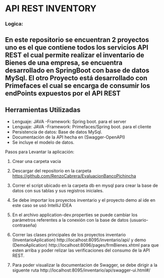 # API REST INVENTORY

### Logica:
En este repositorio se encuentran 2 proyectos uno es el que contiene todos los servicios API REST el cual permite realizar el inventario de Bienes de una empresa, se encuentra desarrollado en SpringBoot con base de datos MySql. 
El otro Proyecto está desarrollado con Primefaces el cual se encarga de consumir los endPoints expuestos por el API REST
------------------------------------------------------------------------------------------------------------

## Herramientas Utilizadas
* Lenguaje: JAVA -Framework: Spring boot. para el server
* Lenguaje: JAVA -Framework: Primefaces/Spring boot. para el cliente
* Persistencia de datos: Base de datos MySql.
* Documentación de la API hecha en (Swagger-OpenAPI)
* Se incluye el modelo de datos.



Pasos para Levantar la aplicación:
1. Crear una carpeta vacia
2. Descargar del repositorio en la carpeta https://github.com/RenzoCabrera/EvaluacionBancoPichincha
3. Correr el script ubicado en la carpeta db en mysql para crear la base de datos con sus tablas y sus registros iniciales.
4. Se debe importar los proyectos  inventario y el proyecto demo al ide en este caso se usó IntelliJ IDEA
   
5. En el archivo application-dev.properties se puede cambiar los parámetros referentes a la conexión con la base de datos (usuario-contraseña)
6. Correr las clases principales de los proyectos inventario (InventarioAplication) http://localhost:8095/inventario/api/ y demo (DemoAplication) http://localhost:8096/pages/frmBienes.xhtml para que esten arriba y poder relizar las verificaciones del consumo de la API REST.
   
7. Para poder visualizar la documentacion de Swagger, se debe dirigir a la siguente ruta  http://localhost:8095/inventario/api/swagger-ui.html#/


